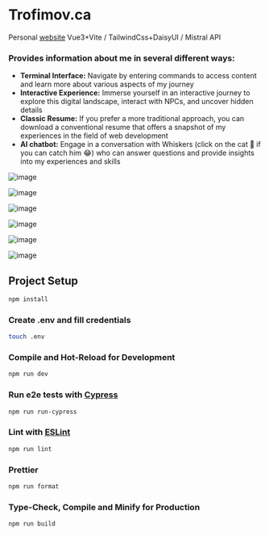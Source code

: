 # Trofimov.ca

Personal [website](https://trofimov.ca) Vue3+Vite / TailwindCss+DaisyUI / Mistral API

### Provides information about me in several different ways:

- **Terminal Interface:** Navigate by entering commands to access content and learn more about various aspects of my journey
- **Interactive Experience:** Immerse yourself in an interactive journey to explore this digital landscape, interact with NPCs, and uncover hidden details
- **Classic Resume:** If you prefer a more traditional approach, you can download a conventional resume that offers a snapshot of my experiences in the field of web development
- **AI chatbot:** Engage in a conversation with Whiskers (click on the cat 🐾 if you can catch him 😂) who can answer questions and provide insights into my experiences and skills

![image](https://github.com/user-attachments/assets/cf75dbbc-7c7a-4a60-89a4-5223647ef45d)

![image](https://github.com/user-attachments/assets/82b13aaa-02f6-450f-a959-c5ade3b515c9)

![image](https://github.com/user-attachments/assets/23e5a70a-f22d-4e1e-bfd2-81e7a181495f)

![image](https://github.com/user-attachments/assets/02964925-a2b5-478e-912d-f18a5d9d5623)

![image](https://github.com/user-attachments/assets/cd46c5fe-ad52-45dd-a228-415cfb71091d)

![image](https://github.com/user-attachments/assets/cb465e67-59a2-487e-b59b-1d0dcc8fb46f)



## Project Setup

```sh
npm install
```

### Create .env and fill credentials

```sh
touch .env
```

### Compile and Hot-Reload for Development

```sh
npm run dev
```

### Run e2e tests with [Cypress](https://cypress.io/)

```sh
npm run run-cypress
```

### Lint with [ESLint](https://eslint.org/)

```sh
npm run lint
```

### Prettier

```sh
npm run format
```

### Type-Check, Compile and Minify for Production

```sh
npm run build
```

